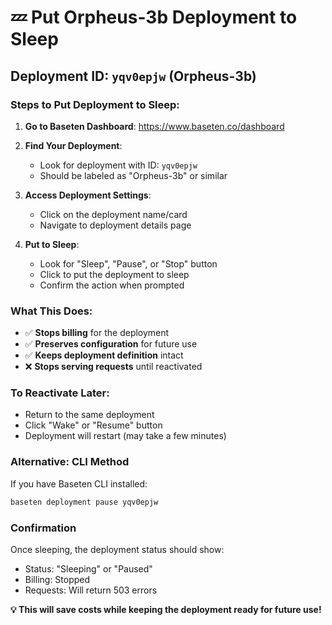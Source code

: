 # 💤 Put Orpheus-3b Deployment to Sleep

## **Deployment ID**: `yqv0epjw` (Orpheus-3b)

### **Steps to Put Deployment to Sleep:**

1. **Go to Baseten Dashboard**: https://www.baseten.co/dashboard

2. **Find Your Deployment**:
   - Look for deployment with ID: `yqv0epjw`
   - Should be labeled as "Orpheus-3b" or similar

3. **Access Deployment Settings**:
   - Click on the deployment name/card
   - Navigate to deployment details page

4. **Put to Sleep**:
   - Look for "Sleep", "Pause", or "Stop" button
   - Click to put the deployment to sleep
   - Confirm the action when prompted

### **What This Does**:
- ✅ **Stops billing** for the deployment
- ✅ **Preserves configuration** for future use
- ✅ **Keeps deployment definition** intact
- ❌ **Stops serving requests** until reactivated

### **To Reactivate Later**:
- Return to the same deployment
- Click "Wake" or "Resume" button
- Deployment will restart (may take a few minutes)

### **Alternative: CLI Method**
If you have Baseten CLI installed:
```bash
baseten deployment pause yqv0epjw
```

### **Confirmation**
Once sleeping, the deployment status should show:
- Status: "Sleeping" or "Paused"
- Billing: Stopped
- Requests: Will return 503 errors

**💡 This will save costs while keeping the deployment ready for future use!** 